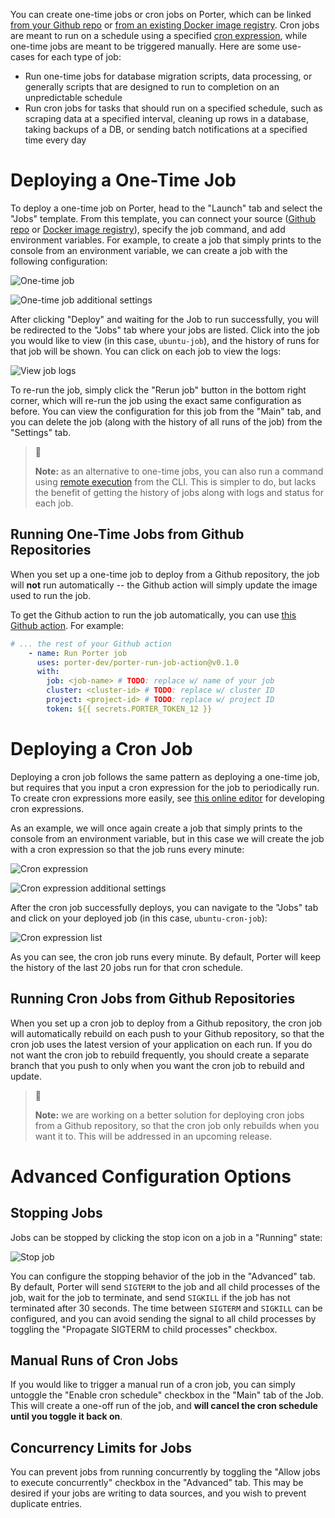 You can create one-time jobs or cron jobs on Porter, which can be linked [from your Github repo](https://docs.porter.run/docs/applications) or [from an existing Docker image registry](https://docs.porter.run/docs/deploying-from-docker-image-registry). Cron jobs are meant to run on a schedule using a specified [cron expression](https://en.wikipedia.org/wiki/Cron#CRON_expression), while one-time jobs are meant to be triggered manually. Here are some use-cases for each type of job:

- Run one-time jobs for database migration scripts, data processing, or generally scripts that are designed to run to completion on an unpredictable schedule
- Run cron jobs for tasks that should run on a specified schedule, such as scraping data at a specified interval, cleaning up rows in a database, taking backups of a DB, or sending batch notifications at a specified time every day

# Deploying a One-Time Job

To deploy a one-time job on Porter, head to the "Launch" tab and select the "Jobs" template. From this template, you can connect your source ([Github repo](https://docs.porter.run/docs/applications) or [Docker image registry](https://docs.porter.run/docs/deploying-from-docker-image-registry)), specify the job command, and add environment variables. For example, to create a job that simply prints to the console from an environment variable, we can create a job with the following configuration:

![One-time job](https://files.readme.io/f566850-Screen_Shot_2021-04-16_at_2.54.35_PM.png "Screen Shot 2021-04-16 at 2.54.35 PM.png")

![One-time job additional settings](https://files.readme.io/18a84d4-Screen_Shot_2021-04-16_at_2.55.12_PM.png "Screen Shot 2021-04-16 at 2.55.12 PM.png")

After clicking "Deploy" and waiting for the Job to run successfully, you will be redirected to the "Jobs" tab where your jobs are listed. Click into the job you would like to view (in this case, `ubuntu-job`), and the history of runs for that job will be shown. You can click on each job to view the logs:

![View job logs](https://files.readme.io/1b4f582-Screen_Shot_2021-04-16_at_3.00.11_PM.png "Screen Shot 2021-04-16 at 3.00.11 PM.png")

To re-run the job, simply click the "Rerun job" button in the bottom right corner, which will re-run the job using the exact same configuration as before. You can view the configuration for this job from the "Main" tab, and you can delete the job (along with the history of all runs of the job) from the "Settings" tab. 

> 📘
>
> **Note:** as an alternative to one-time jobs, you can also run a command using [remote execution](https://docs.porter.run/docs/cli-documentation#remote-execution) from the CLI. This is simpler to do, but lacks the benefit of getting the history of jobs along with logs and status for each job.

## Running One-Time Jobs from Github Repositories

When you set up a one-time job to deploy from a Github repository, the job will **not** run automatically -- the Github action will simply update the image used to run the job. 

To get the Github action to run the job automatically, you can use [this Github action](https://github.com/karagatandev/porter-run-job-action). For example:

```yaml
# ... the rest of your Github action
    - name: Run Porter job
      uses: porter-dev/porter-run-job-action@v0.1.0
      with:
        job: <job-name> # TODO: replace w/ name of your job
        cluster: <cluster-id> # TODO: replace w/ cluster ID
        project: <project-id> # TODO: replace w/ project ID
        token: ${{ secrets.PORTER_TOKEN_12 }}
```

# Deploying a Cron Job

Deploying a cron job follows the same pattern as deploying a one-time job, but requires that you input a cron expression for the job to periodically run. To create cron expressions more easily, see [this online editor](https://crontab.guru/) for developing cron expressions. 

As an example, we will once again create a job that simply prints to the console from an environment variable, but in this case we will create the job with a cron expression so that the job runs every minute:

![Cron expression](https://files.readme.io/7756ab7-Screen_Shot_2021-04-16_at_3.15.06_PM.png "Screen Shot 2021-04-16 at 3.15.06 PM.png")

![Cron expression additional settings](https://files.readme.io/d4c1bd7-Screen_Shot_2021-04-16_at_3.15.15_PM.png "Screen Shot 2021-04-16 at 3.15.15 PM.png")

After the cron job successfully deploys, you can navigate to the "Jobs" tab and click on your deployed job (in this case, `ubuntu-cron-job`):

![Cron expression list](https://files.readme.io/e7fdb91-Screen_Shot_2021-04-16_at_3.17.17_PM.png "Screen Shot 2021-04-16 at 3.17.17 PM.png")

As you can see, the cron job runs every minute. By default, Porter will keep the history of the last 20 jobs run for that cron schedule. 

## Running Cron Jobs from Github Repositories

When you set up a cron job to deploy from a Github repository, the cron job will automatically rebuild on each push to your Github repository, so that the cron job uses the latest version of your application on each run. If you do not want the cron job to rebuild frequently, you should create a separate branch that you push to only when you want the cron job to rebuild and update. 

> 🚧
> 
> **Note:** we are working on a better solution for deploying cron jobs from a Github repository, so that the cron job only rebuilds when you want it to. This will be addressed in an upcoming release.

# Advanced Configuration Options

## Stopping Jobs

Jobs can be stopped by clicking the stop icon on a job in a "Running" state:

![Stop job](https://user-images.githubusercontent.com/25448214/118313395-acc14580-b4c0-11eb-833b-a5d91ce8334c.png "Screen Shot 2021-05-14 at 2 28 27 PM")

You can configure the stopping behavior of the job in the "Advanced" tab. By default, Porter will send `SIGTERM` to the job and all child processes of the job, wait for the job to terminate, and send `SIGKILL` if the job has not terminated after 30 seconds. The time between `SIGTERM` and `SIGKILL` can be configured, and you can avoid sending the signal to all child processes by toggling the "Propagate SIGTERM to child processes" checkbox. 

## Manual Runs of Cron Jobs

If you would like to trigger a manual run of a cron job, you can simply untoggle the "Enable cron schedule" checkbox in the "Main" tab of the Job. This will create a one-off run of the job, and **will cancel the cron schedule until you toggle it back on**. 

## Concurrency Limits for Jobs

You can prevent jobs from running concurrently by toggling the "Allow jobs to execute concurrently" checkbox in the "Advanced" tab. This may be desired if your jobs are writing to data sources, and you wish to prevent duplicate entries. 
